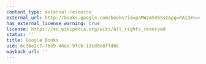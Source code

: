 ```yaml
---
content_type: external-resource
external_url: http://books.google.com/books?id=paMWzm5V6SsC&pg=PA13#v=onepage
has_external_license_warning: true
license: https://en.wikipedia.org/wiki/All_rights_reserved
status: ''
title: Google Books
uid: 6c38e2c7-76e9-46ee-9fcb-13cd0e8ffd0e
wayback_url: ''
---
```

